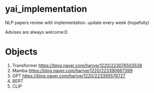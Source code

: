 # yai_implementation
NLP papers review with implementation.
update every week (hopefully)

Advises are always welcome:D

# Objects
1. Transformer  https://blog.naver.com/hariver1220/223076503538
2. Mamba  https://blog.naver.com/hariver1220/223390667399
3. GPT  https://blog.naver.com/hariver1220/223395576727
4. BERT
5. CLIP
   

